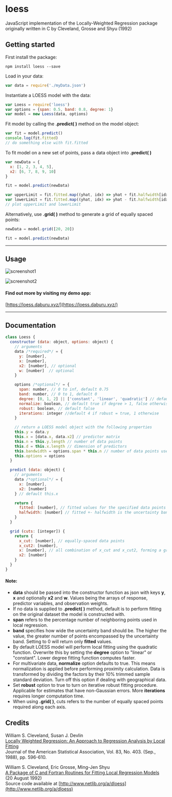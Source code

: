 # loess

JavaScript implementation of the Locally-Weighted Regression package originally written in C by Cleveland, Grosse and Shyu (1992)

## Getting started

First install the package:
```
npm install loess --save
```

Load in your data:
```javascript
var data = require('./myData.json')
```

Instantiate a LOESS model with the data:
```javascript
var Loess = require('loess')
var options = {span: 0.5, band: 0.8, degree: 1}
var model = new Loess(data, options)
```

Fit model by calling the **.predict( )** method on the model object:
```javascript
var fit = model.predict()
console.log(fit.fitted)
// do something else with fit.fitted
```

To fit model on a new set of points, pass a data object into **.predict( )**
```javascript
var newData = {
  x: [1, 2, 3, 4, 5],
  x2: [6, 7, 8, 9, 10]
}

fit = model.predict(newData)

var upperLimit = fit.fitted.map((yhat, idx) => yhat + fit.halfwidth[idx])
var lowerLimit = fit.fitted.map((yhat, idx) => yhat - fit.halfwidth[idx])
// plot upperLimit and lowerLimit
```

Alternatively, use **.grid( )** method to generate a grid of equally spaced points:
```javascript
newData = model.grid([20, 20])

fit = model.predict(newData)
```

***

## Usage

![screenshot1](./img/screenshot1.png)

![screenshot2](./img/screenshot2.png)

#### Find out more by visiting my demo app: <br>
[https://loess.daburu.xyz/](https://loess.daburu.xyz/)

***

## Documentation

```javascript
class Loess {
  constructor (data: object, options: object) {
    // arguments
    data /*required*/ = {        
      y: [number],
      x: [number],
      x2: [number], // optional
      w: [number]  // optional
    }

    options /*optional*/ = {
      span: number, // 0 to inf, default 0.75
      band: number, // 0 to 1, default 0
      degree: [0, 1, 2] || ['constant', 'linear', 'quadratic'] // default 2
      normalize: boolean, // default true if degree > 1, false otherwise
      robust: boolean, // default false
      iterations: integer //default 4 if robust = true, 1 otherwise
    }

    // return a LOESS model object with the following properties
    this.y = data.y
    this.x = [data.x, data.x2] // predictor matrix
    this.n = this.y.length // number of data points
    this.d = this.x.length // dimension of predictors
    this.bandwidth = options.span * this.n // number of data points used in local regression
    this.options = options
  }

  predict (data: object) {
    // arguments
    data /*optional*/ = {        
      x: [number],
      x2: [number]
    } // default this.x

    return {
      fitted: [number], // fitted values for the specified data points
      halfwidth: [number] // fitted +- halfwidth is the uncertainty band
    }
  }

  grid (cuts: [integer]) {
    return {
      x_cut: [number], // equally-spaced data points
      x_cut2: [number],
      x: [number], // all combination of x_cut and x_cut2, forming a grid
      x2: [number]
    }
  }
}
```

#### Note:

- **data** should be passed into the constructor function as json with keys **y**, **x** and optionally **x2** and **w**. Values being the arrays of response, predictor variables, and observation weights.
- If no data is supplied to **.predict( )** method, default is to perform fitting on the original dataset the model is constructed with.
- **span** refers to the percentage number of neighboring points used in local regression.
- **band** specifies how wide the uncertainty band should be. The higher the value, the greater number of points encompassed by the uncertainty band. Setting to 0 will return only **fitted** values.
- By default LOESS model will perform local fitting using the quadratic function. Overwrite this by setting the **degree** option to "linear" or "constant". Lower degree fitting function computes faster.
- For multivariate data, **normalize** option defaults to true. This means normalization is applied before performing proximity calculation. Data is transformed by dividing the factors by their 10% trimmed sample standard deviation. Turn off this option if dealing with geographical data.
- Set **robust** option to true to turn on iterative robust fitting procedure. Applicable for estimates that have non-Gaussian errors. More **iterations** requires longer computation time.
- When using **.grid( )**, cuts refers to the number of equally spaced points required along each axis.


## Credits

William S. Cleveland, Susan J. Devlin <br>
[Locally Weighted Regression: An Approach to Regression Analysis by Local Fitting](http://www.stat.washington.edu/courses/stat527/s13/readings/Cleveland_Delvin_JASA_1988.pdf) <br>
Journal of the American Statistical Association, Vol. 83, No. 403. (Sep., 1988), pp. 596-610.

William S. Cleveland, Eric Grosse, Ming-Jen Shyu <br>
[A Package of C and Fortran Routines for Fitting Local Regression Models ](www.netlib.org/a/cloess.ps) (20 August 1992) <br>
Source code available at [http://www.netlib.org/a/dloess](http://www.netlib.org/a/dloess)

